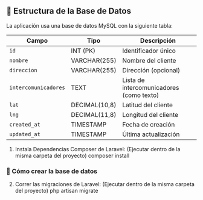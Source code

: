 ## 📂 Estructura de la Base de Datos

La aplicación usa una base de datos MySQL con la siguiente tabla:

| Campo              | Tipo           | Descripción |
|--------------------|---------------|-------------|
| `id`              | INT (PK)       | Identificador único |
| `nombre`          | VARCHAR(255)   | Nombre del cliente |
| `direccion`       | VARCHAR(255)   | Dirección (opcional) |
| `intercomunicadores` | TEXT       | Lista de intercomunicadores (como texto) |
| `lat`             | DECIMAL(10,8)  | Latitud del cliente |
| `lng`             | DECIMAL(11,8)  | Longitud del cliente |
| `created_at`      | TIMESTAMP      | Fecha de creación |
| `updated_at`      | TIMESTAMP      | Última actualización |

1. Instala Dependencias Composer de Laravel:
   (Ejecutar dentro de la misma carpeta del proyecto)
   composer install


### 🔧 Cómo crear la base de datos
2. Correr las migraciones de Laravel:
   (Ejecutar dentro de la misma carpeta del proyecto)
   php artisan migrate


